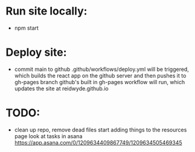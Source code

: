# Run site locally:

-   npm start

# Deploy site:

-   commit main to github
    .github/workflows/deploy.yml will be triggered, which builds the react app on the github server and then pushes it to gh-pages branch
    github's built in gh-pages workflow will run, which updates the site at reidwyde.github.io

# TODO:

-   clean up repo, remove dead files
    start adding things to the resources page
    look at tasks in asana https://app.asana.com/0/1209634409867749/1209634505469345
